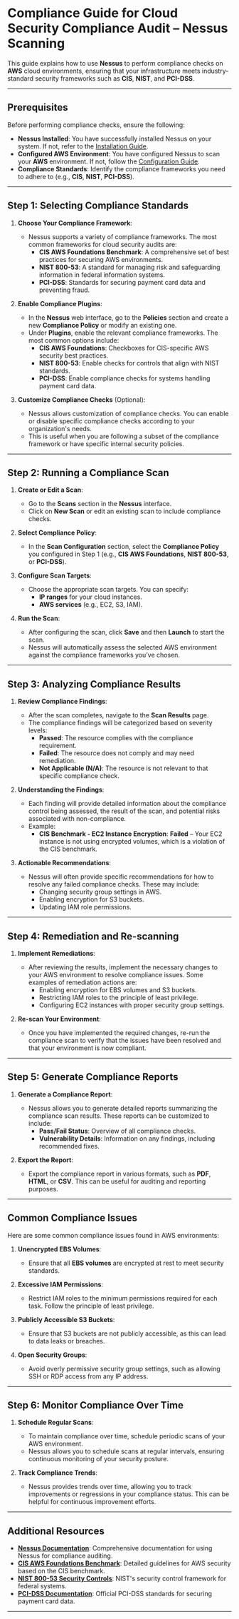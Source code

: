 # Compliance Guide for Cloud Security Compliance Audit – Nessus Scanning

This guide explains how to use **Nessus** to perform compliance checks on **AWS** cloud environments, ensuring that your infrastructure meets industry-standard security frameworks such as **CIS**, **NIST**, and **PCI-DSS**.

---

## **Prerequisites**

Before performing compliance checks, ensure the following:

- **Nessus Installed**: You have successfully installed Nessus on your system. If not, refer to the [Installation Guide](INSTALLATION.md).
- **Configured AWS Environment**: You have configured Nessus to scan your **AWS** environment. If not, follow the [Configuration Guide](CONFIGURATION.md).
- **Compliance Standards**: Identify the compliance frameworks you need to adhere to (e.g., **CIS**, **NIST**, **PCI-DSS**).

---

## **Step 1: Selecting Compliance Standards**

1. **Choose Your Compliance Framework**:
   - Nessus supports a variety of compliance frameworks. The most common frameworks for cloud security audits are:
     - **CIS AWS Foundations Benchmark**: A comprehensive set of best practices for securing AWS environments.
     - **NIST 800-53**: A standard for managing risk and safeguarding information in federal information systems.
     - **PCI-DSS**: Standards for securing payment card data and preventing fraud.

2. **Enable Compliance Plugins**:
   - In the **Nessus** web interface, go to the **Policies** section and create a new **Compliance Policy** or modify an existing one.
   - Under **Plugins**, enable the relevant compliance frameworks. The most common options include:
     - **CIS AWS Foundations**: Checkboxes for CIS-specific AWS security best practices.
     - **NIST 800-53**: Enable checks for controls that align with NIST standards.
     - **PCI-DSS**: Enable compliance checks for systems handling payment card data.

3. **Customize Compliance Checks** (Optional):
   - Nessus allows customization of compliance checks. You can enable or disable specific compliance checks according to your organization's needs.
   - This is useful when you are following a subset of the compliance framework or have specific internal security policies.

---

## **Step 2: Running a Compliance Scan**

1. **Create or Edit a Scan**:
   - Go to the **Scans** section in the **Nessus** interface.
   - Click on **New Scan** or edit an existing scan to include compliance checks.
   
2. **Select Compliance Policy**:
   - In the **Scan Configuration** section, select the **Compliance Policy** you configured in Step 1 (e.g., **CIS AWS Foundations**, **NIST 800-53**, or **PCI-DSS**).
   
3. **Configure Scan Targets**:
   - Choose the appropriate scan targets. You can specify:
     - **IP ranges** for your cloud instances.
     - **AWS services** (e.g., EC2, S3, IAM).
   
4. **Run the Scan**:
   - After configuring the scan, click **Save** and then **Launch** to start the scan.
   - Nessus will automatically assess the selected AWS environment against the compliance frameworks you’ve chosen.

---

## **Step 3: Analyzing Compliance Results**

1. **Review Compliance Findings**:
   - After the scan completes, navigate to the **Scan Results** page.
   - The compliance findings will be categorized based on severity levels:
     - **Passed**: The resource complies with the compliance requirement.
     - **Failed**: The resource does not comply and may need remediation.
     - **Not Applicable (N/A)**: The resource is not relevant to that specific compliance check.

2. **Understanding the Findings**:
   - Each finding will provide detailed information about the compliance control being assessed, the result of the scan, and potential risks associated with non-compliance.
   - Example:
     - **CIS Benchmark - EC2 Instance Encryption**: **Failed** – Your EC2 instance is not using encrypted volumes, which is a violation of the CIS benchmark.

3. **Actionable Recommendations**:
   - Nessus will often provide specific recommendations for how to resolve any failed compliance checks. These may include:
     - Changing security group settings in AWS.
     - Enabling encryption for S3 buckets.
     - Updating IAM role permissions.

---

## **Step 4: Remediation and Re-scanning**

1. **Implement Remediations**:
   - After reviewing the results, implement the necessary changes to your AWS environment to resolve compliance issues. Some examples of remediation actions are:
     - Enabling encryption for EBS volumes and S3 buckets.
     - Restricting IAM roles to the principle of least privilege.
     - Configuring EC2 instances with proper security group settings.

2. **Re-scan Your Environment**:
   - Once you have implemented the required changes, re-run the compliance scan to verify that the issues have been resolved and that your environment is now compliant.

---

## **Step 5: Generate Compliance Reports**

1. **Generate a Compliance Report**:
   - Nessus allows you to generate detailed reports summarizing the compliance scan results. These reports can be customized to include:
     - **Pass/Fail Status**: Overview of all compliance checks.
     - **Vulnerability Details**: Information on any findings, including recommended fixes.
   
2. **Export the Report**:
   - Export the compliance report in various formats, such as **PDF**, **HTML**, or **CSV**. This can be useful for auditing and reporting purposes.

---

## **Common Compliance Issues**

Here are some common compliance issues found in AWS environments:

1. **Unencrypted EBS Volumes**:
   - Ensure that all **EBS volumes** are encrypted at rest to meet security standards.
   
2. **Excessive IAM Permissions**:
   - Restrict IAM roles to the minimum permissions required for each task. Follow the principle of least privilege.

3. **Publicly Accessible S3 Buckets**:
   - Ensure that S3 buckets are not publicly accessible, as this can lead to data leaks or breaches.

4. **Open Security Groups**:
   - Avoid overly permissive security group settings, such as allowing SSH or RDP access from any IP address.

---

## **Step 6: Monitor Compliance Over Time**

1. **Schedule Regular Scans**:
   - To maintain compliance over time, schedule periodic scans of your AWS environment.
   - Nessus allows you to schedule scans at regular intervals, ensuring continuous monitoring of your security posture.

2. **Track Compliance Trends**:
   - Nessus provides trends over time, allowing you to track improvements or regressions in your compliance status. This can be helpful for continuous improvement efforts.

---

## **Additional Resources**

- **[Nessus Documentation](https://docs.tenable.com/nessus/)**: Comprehensive documentation for using Nessus for compliance auditing.
- **[CIS AWS Foundations Benchmark](https://www.cisecurity.org/benchmark/amazon-web-services/)**: Detailed guidelines for AWS security based on the CIS benchmark.
- **[NIST 800-53 Security Controls](https://csrc.nist.gov/publications/detail/sp/800-53/rev-5/final)**: NIST's security control framework for federal systems.
- **[PCI-DSS Documentation](https://www.pcisecuritystandards.org/)**: Official PCI-DSS standards for securing payment card data.

---